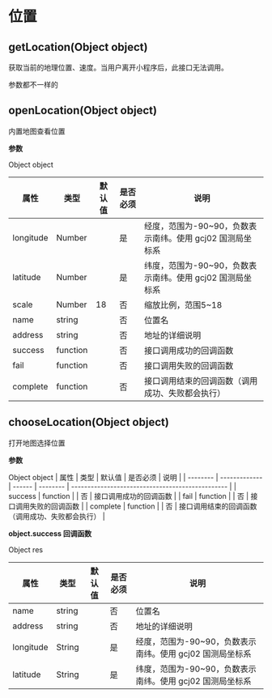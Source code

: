 # 位置

## getLocation(Object object)

获取当前的地理位置、速度。当用户离开小程序后，此接口无法调用。


参数都不一样的

## openLocation(Object object)

内置地图查看位置

**参数**

Object object

| 属性     | 类型          | 默认值 | 是否必须 | 说明                                             |
| -------- | ------------- | ------ | -------- | ------------------------------------------------ |
| longitude  | Number     |        | 是      | 经度，范围为-90~90，负数表示南纬。使用 gcj02 国测局坐标系                           |
| latitude     | Number      |        |是       | 纬度，范围为-90~90，负数表示南纬。使用 gcj02 国测局坐标系                           |
| scale | Number      |    18    | 否       | 缩放比例，范围5~18 |
| name  | string      |        | 否       | 位置名                           |
| address     | string      |        | 否       | 地址的详细说明                           |
| success  | function      |        | 否       | 接口调用成功的回调函数                           |
| fail     | function      |        | 否       | 接口调用失败的回调函数                           |
| complete | function      |        | 否       | 接口调用结束的回调函数（调用成功、失败都会执行） |


## chooseLocation(Object object)

打开地图选择位置

**参数**

Object object
| 属性     | 类型          | 默认值 | 是否必须 | 说明                                             |
| -------- | ------------- | ------ | -------- | ------------------------------------------------ |
| success  | function      |        | 否       | 接口调用成功的回调函数                           |
| fail     | function      |        | 否       | 接口调用失败的回调函数                           |
| complete | function      |        | 否       | 接口调用结束的回调函数（调用成功、失败都会执行） |

**object.success 回调函数**

Object res

| 属性     | 类型          | 默认值 | 是否必须 | 说明                                             |
| -------- | ------------- | ------ | -------- | ------------------------------------------------ |
| name  | string      |        | 否       | 位置名                           |
| address     | string      |        | 否       | 地址的详细说明                           |
| longitude  | String     |        | 是      | 经度，范围为-90~90，负数表示南纬。使用 gcj02 国测局坐标系                           |
| latitude     | String      |        |是       | 纬度，范围为-90~90，负数表示南纬。使用 gcj02 国测局坐标系                           |

